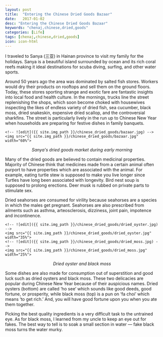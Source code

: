 ```yaml
---
layout: post
title:  "Entering the Chinese Dried Goods Bazaar"
date:   2017-01-02
desc: "Entering the Chinese Dried Goods Bazaar"
keywords: "chenaj,chinese,dried,goods"
categories: [Life]
tags: [chenaj,chinese,dried,goods]
icon: icon-html
---
```


I traveled to Sanya (三亚) in Hainan province to visit my family for the holidays. Sanya is a beautiful island 
surrounded by ocean and its rich coral reefs making it ideal destinations for scuba diving, surfing, and other water 
sports.

Around 50 years ago the area was dominated by salted fish stores. Workers would dry their products on rooftops and 
sell them on the ground floors. Today, these stores sporting strange and exotic fare are fantastic insights into local 
food and health culture. In the mornings, trucks line the street replenishing the shops, which soon become choked with 
housewives inspecting the likes of endless variety of dried fish, sea cucumber, black moss, dried snakeskin, 
expensive dried scallop, and the controversial sharkfins. The street is particularly lively in the run up to Chinese 
New Year when households are preparing for festive dishes in family banquets.


    <!-- ![edit]({{ site.img_path }}/chinese_dried_goods/bazaar.jpg) -->
    <img src="{{ site.img_path }}/chinese_dried_goods/bazaar.jpg" width="60%">
    
<center><i>Sanya's dried goods market during early morning</i></center>


Many of the dried goods are believed to contain medicinal properties. Majority of Chinese think that medicines made 
from a certain animal often purport to have properties which are associated with the animal. For example, eating 
turtle stew is supposed to make you live longer since Turtles have long been associated with longevity. Bird nest soup 
is supposed to prolong erections. Deer musk is rubbed on private parts to stimulate sex.

Dried seahorses are consumed for virility because seahorses are a species in which the males get pregnant. Seahorses 
are also prescribed from ailments such as asthma, arteosclerosis, dizziness, joint pain, impotence and incontinence.


    <!-- ![edit]({{ site.img_path }}/chinese_dried_goods/dried_oyster.jpg) -->
    <img src="{{ site.img_path }}/chinese_dried_goods/dried_oyster.jpg" width="35%"> 
    <!-- ![edit]({{ site.img_path }}/chinese_dried_goods/dried_moss.jpg) -->
    <img src="{{ site.img_path }}/chinese_dried_goods/dried_moss.jpg" width="25%">

<center><i>Dried oyster and black moss</i></center>


Some dishes are also made for consumption out of superstition and good luck such as dried oysters and black moss. 
These two delicacies are popular during Chinese New Year because of their auspicious names. Dried oysters (bottom) are 
called ‘ho see’ which sounds like good deeds, good fortune, or prosperity, while black moss (top) is a pun on ‘fa choi’ 
which means ‘to get rich.’ And, you will have good fortune upon you when you ate them together.

Picking the best quality ingredients is a very difficult task to the untrained eye. As for black moss, I learned from 
my uncle to keep an eye out for fakes. The best way to tell is to soak a small section in water — fake black moss turns 
the water murky.